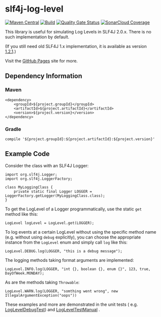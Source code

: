 # slf4j-log-level

[![Maven Central](https://img.shields.io/maven-central/v/com.ocarlsen.logging/slf4j-log-level.svg?label=Maven%20Central)](https://search.maven.org/search?q=g:%22com.ocarlsen.logging%22%20AND%20a:%22slf4j-log-level%22)
[![Build](https://github.com/ocarlsen/slf4j-log-level/actions/workflows/build.yml/badge.svg)](https://github.com/ocarlsen/slf4j-log-level/actions/workflows/build.yml)
[![Quality Gate Status](https://sonarcloud.io/api/project_badges/measure?project=ocarlsen_slf4j-log-level&metric=alert_status)](https://sonarcloud.io/dashboard?id=ocarlsen_slf4j-log-level)
[![SonarCloud Coverage](https://sonarcloud.io/api/project_badges/measure?project=ocarlsen_slf4j-log-level&metric=coverage)](https://sonarcloud.io/component_measures/metric/coverage/list?id=ocarlsen_slf4j-log-level)

This library is useful for simulating Log Levels in SLF4J 2.0.x. There is no such implementation by default.

(If you still need old SLF4J 1.x implementation,
it is available as version [1.2.1](https://repo.maven.apache.org/maven2/com/ocarlsen/logging/slf4j-log-level/1.2.1/).)

Visit the [GitHub Pages](https://ocarlsen.github.io/slf4j-log-level/) site for more.

## Dependency Information

### Maven

    <dependency>
        <groupId>${project.groupId}</groupId>
        <artifactId>${project.artifactId}</artifactId>
        <version>${project.version}</version>
    </dependency>

### Gradle

    compile '${project.groupId}:${project.artifactId}:${project.version}'

## Example Code

Consider the class with an SLF4J Logger:

    import org.slf4j.Logger;
    import org.slf4j.LoggerFactory;

    class MyLoggingClass {
        private static final Logger LOGGER = LoggerFactory.getLogger(MyLoggingClass.class);
    }

To get the LogLevel of a Logger programmatically, use the static `get` method like this:

    LogLevel logLevel = LogLevel.get(LOGGER);

To log events at a certain LogLevel without using the specific method name (e.g. without using `debug` explicitly), you
can choose the appropriate instance from the `LogLevel` enum and simply call `log` like this:

    LogLevel.DEBUG.log(LOGGER, "this is a debug message");

The logging methods taking format arguments are implemented:

    LogLevel.INFO.log(LOGGER, "int {}, boolean {}, enum {}", 123, true, DayOfWeek.MONDAY);

As are the methods taking `Throwable`:

    LogLevel.WARN.log(LOGGER, "somthing went wrong", new IllegalArgumentException("oops"))

These examples and more are demonstrated in the unit tests (
e.g. [LogLevelDebugTest](https://github.com/ocarlsen/slf4j-log-level/blob/develop/src/test/java/com/ocarlsen/logging/LogLevelDebugTest.java))
and [LogLevelTestManual](https://github.com/ocarlsen/slf4j-log-level/blob/develop/src/test/java/com/ocarlsen/logging/LogLevelTestManual.java)
.

